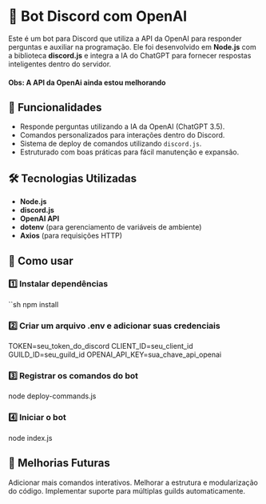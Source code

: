 # 🤖 Bot Discord com OpenAI  

Este é um bot para Discord que utiliza a API da OpenAI para responder perguntas e auxiliar na programação. Ele foi desenvolvido em **Node.js** com a biblioteca **discord.js** e integra a IA do ChatGPT para fornecer respostas inteligentes dentro do servidor.
#### Obs: A API da OpenAi ainda estou melhorando
## 🚀 Funcionalidades  

- Responde perguntas utilizando a IA da OpenAI (ChatGPT 3.5).  
- Comandos personalizados para interações dentro do Discord.  
- Sistema de deploy de comandos utilizando `discord.js`.  
- Estruturado com boas práticas para fácil manutenção e expansão.  

## 🛠️ Tecnologias Utilizadas  

- **Node.js**  
- **discord.js**  
- **OpenAI API**  
- **dotenv** (para gerenciamento de variáveis de ambiente)  
- **Axios** (para requisições HTTP)  

## 📌 Como usar  

### 1️⃣ Instalar dependências  
``sh
npm install

### 2️⃣ Criar um arquivo .env e adicionar suas credenciais
TOKEN=seu_token_do_discord
CLIENT_ID=seu_client_id
GUILD_ID=seu_guild_id
OPENAI_API_KEY=sua_chave_api_openai

### 3️⃣ Registrar os comandos do bot
node deploy-commands.js

### 4️⃣ Iniciar o bot
node index.js

## 📌 Melhorias Futuras
Adicionar mais comandos interativos.
Melhorar a estrutura e modularização do código.
Implementar suporte para múltiplas guilds automaticamente.


